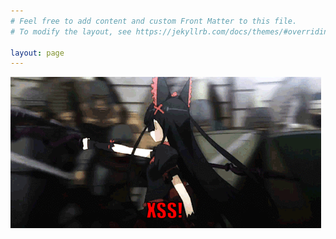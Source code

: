 ```yaml
---
# Feel free to add content and custom Front Matter to this file.
# To modify the layout, see https://jekyllrb.com/docs/themes/#overriding-theme-defaults

layout: page
---
```

![Rory Mercury](./rorymercury-about-us.gif "Pwn")
